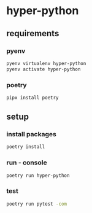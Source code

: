 # hyper-python

## requirements

### pyenv
```bash
pyenv virtualenv hyper-python
pyenv activate hyper-python
```

### poetry
```bash
pipx install poetry
```

## setup

### install packages
```bash
poetry install
```

### run - console
```bash
poetry run hyper-python
```

### test
```bash
poetry run pytest -com
```
